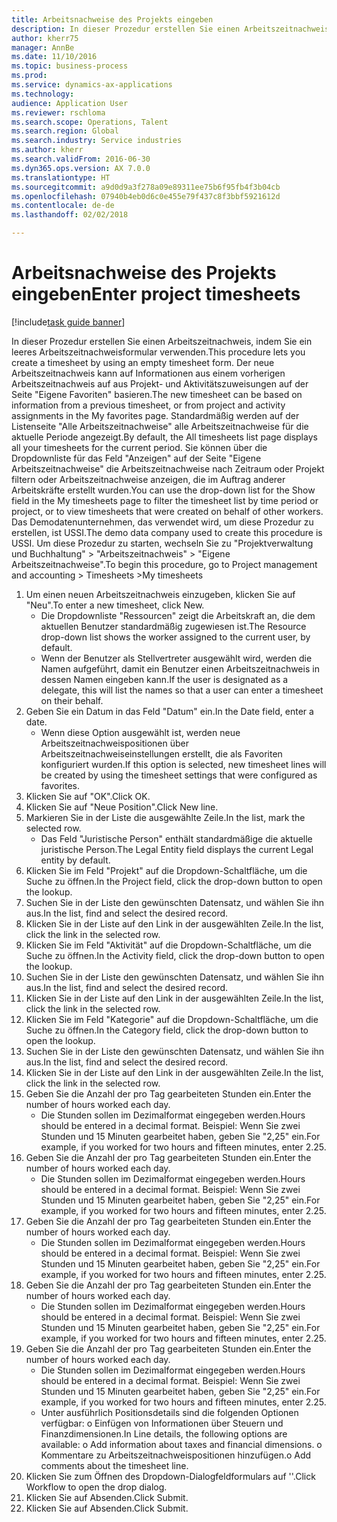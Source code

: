 ```yaml
--- 
title: Arbeitsnachweise des Projekts eingeben
description: In dieser Prozedur erstellen Sie einen Arbeitszeitnachweis, indem Sie ein leeres Arbeitszeitnachweisformular verwenden.
author: kherr75
manager: AnnBe
ms.date: 11/10/2016
ms.topic: business-process
ms.prod: 
ms.service: dynamics-ax-applications
ms.technology: 
audience: Application User
ms.reviewer: rschloma
ms.search.scope: Operations, Talent
ms.search.region: Global
ms.search.industry: Service industries
ms.author: kherr
ms.search.validFrom: 2016-06-30
ms.dyn365.ops.version: AX 7.0.0
ms.translationtype: HT
ms.sourcegitcommit: a9d0d9a3f278a09e89311ee75b6f95fb4f3b04cb
ms.openlocfilehash: 07940b4eb0d6c0e455e79f437c8f3bbf5921612d
ms.contentlocale: de-de
ms.lasthandoff: 02/02/2018

---
```

# <a name="enter-project-timesheets"></a><span data-ttu-id="4a556-103">Arbeitsnachweise des Projekts eingeben</span><span class="sxs-lookup"><span data-stu-id="4a556-103">Enter project timesheets</span></span>

[!include[task guide banner](../../includes/task-guide-banner.md)]

<span data-ttu-id="4a556-104">In dieser Prozedur erstellen Sie einen Arbeitszeitnachweis, indem Sie ein leeres Arbeitszeitnachweisformular verwenden.</span><span class="sxs-lookup"><span data-stu-id="4a556-104">This procedure lets you create a timesheet by using an empty timesheet form.</span></span> <span data-ttu-id="4a556-105">Der neue Arbeitszeitnachweis kann auf Informationen aus einem vorherigen Arbeitszeitnachweis auf aus Projekt- und Aktivitätszuweisungen auf der Seite "Eigene Favoriten" basieren.</span><span class="sxs-lookup"><span data-stu-id="4a556-105">The new timesheet can be based on information from a previous timesheet, or from project and activity assignments in the My favorites page.</span></span> <span data-ttu-id="4a556-106">Standardmäßig werden auf der Listenseite "Alle Arbeitszeitnachweise" alle Arbeitszeitnachweise für die aktuelle Periode angezeigt.</span><span class="sxs-lookup"><span data-stu-id="4a556-106">By default, the All timesheets list page displays all your timesheets for the current period.</span></span> <span data-ttu-id="4a556-107">Sie können über die Dropdownliste für das Feld "Anzeigen" auf der Seite "Eigene Arbeitszeitnachweise" die Arbeitszeitnachweise nach Zeitraum oder Projekt filtern oder Arbeitszeitnachweise anzeigen, die im Auftrag anderer Arbeitskräfte erstellt wurden.</span><span class="sxs-lookup"><span data-stu-id="4a556-107">You can use the drop-down list for the Show field in the My timesheets page to filter the timesheet list by time period or project, or to view timesheets that were created on behalf of other workers.</span></span> <span data-ttu-id="4a556-108">Das Demodatenunternehmen, das verwendet wird, um diese Prozedur zu erstellen, ist USSI.</span><span class="sxs-lookup"><span data-stu-id="4a556-108">The demo data company used to create this procedure is USSI.</span></span> <span data-ttu-id="4a556-109">Um diese Prozedur zu starten, wechseln Sie zu "Projektverwaltung und Buchhaltung" > "Arbeitszeitnachweis" > "Eigene Arbeitszeitnachweise".</span><span class="sxs-lookup"><span data-stu-id="4a556-109">To begin this procedure, go to Project management and accounting > Timesheets >My timesheets</span></span>

1. <span data-ttu-id="4a556-110">Um einen neuen Arbeitszeitnachweis einzugeben, klicken Sie auf "Neu".</span><span class="sxs-lookup"><span data-stu-id="4a556-110">To enter a new timesheet, click New.</span></span>
    * <span data-ttu-id="4a556-111">Die Dropdownliste "Ressourcen" zeigt die Arbeitskraft an, die dem aktuellen Benutzer standardmäßig zugewiesen ist.</span><span class="sxs-lookup"><span data-stu-id="4a556-111">The Resource drop-down list shows the worker assigned to the current user, by default.</span></span>  
    * <span data-ttu-id="4a556-112">Wenn der Benutzer als Stellvertreter ausgewählt wird, werden die Namen aufgeführt, damit ein Benutzer einen Arbeitszeitnachweis in dessen Namen eingeben kann.</span><span class="sxs-lookup"><span data-stu-id="4a556-112">If the user is designated as a delegate, this will list the names so that a user can enter a timesheet on their behalf.</span></span>  
2. <span data-ttu-id="4a556-113">Geben Sie ein Datum in das Feld "Datum" ein.</span><span class="sxs-lookup"><span data-stu-id="4a556-113">In the Date field, enter a date.</span></span>
    * <span data-ttu-id="4a556-114">Wenn diese Option ausgewählt ist, werden neue Arbeitszeitnachweispositionen über Arbeitszeitnachweiseinstellungen erstellt, die als Favoriten konfiguriert wurden.</span><span class="sxs-lookup"><span data-stu-id="4a556-114">If this option is selected, new timesheet lines will be created by using the timesheet settings that were configured as favorites.</span></span>  
3. <span data-ttu-id="4a556-115">Klicken Sie auf "OK".</span><span class="sxs-lookup"><span data-stu-id="4a556-115">Click OK.</span></span>
4. <span data-ttu-id="4a556-116">Klicken Sie auf "Neue Position".</span><span class="sxs-lookup"><span data-stu-id="4a556-116">Click New line.</span></span>
5. <span data-ttu-id="4a556-117">Markieren Sie in der Liste die ausgewählte Zeile.</span><span class="sxs-lookup"><span data-stu-id="4a556-117">In the list, mark the selected row.</span></span>
    * <span data-ttu-id="4a556-118">Das Feld "Juristische Person" enthält standardmäßige die aktuelle juristische Person.</span><span class="sxs-lookup"><span data-stu-id="4a556-118">The Legal Entity field displays the current Legal entity by default.</span></span>   
6. <span data-ttu-id="4a556-119">Klicken Sie im Feld "Projekt" auf die Dropdown-Schaltfläche, um die Suche zu öffnen.</span><span class="sxs-lookup"><span data-stu-id="4a556-119">In the Project field, click the drop-down button to open the lookup.</span></span>
7. <span data-ttu-id="4a556-120">Suchen Sie in der Liste den gewünschten Datensatz, und wählen Sie ihn aus.</span><span class="sxs-lookup"><span data-stu-id="4a556-120">In the list, find and select the desired record.</span></span>
8. <span data-ttu-id="4a556-121">Klicken Sie in der Liste auf den Link in der ausgewählten Zeile.</span><span class="sxs-lookup"><span data-stu-id="4a556-121">In the list, click the link in the selected row.</span></span>
9. <span data-ttu-id="4a556-122">Klicken Sie im Feld "Aktivität" auf die Dropdown-Schaltfläche, um die Suche zu öffnen.</span><span class="sxs-lookup"><span data-stu-id="4a556-122">In the Activity field, click the drop-down button to open the lookup.</span></span>
10. <span data-ttu-id="4a556-123">Suchen Sie in der Liste den gewünschten Datensatz, und wählen Sie ihn aus.</span><span class="sxs-lookup"><span data-stu-id="4a556-123">In the list, find and select the desired record.</span></span>
11. <span data-ttu-id="4a556-124">Klicken Sie in der Liste auf den Link in der ausgewählten Zeile.</span><span class="sxs-lookup"><span data-stu-id="4a556-124">In the list, click the link in the selected row.</span></span>
12. <span data-ttu-id="4a556-125">Klicken Sie im Feld "Kategorie" auf die Dropdown-Schaltfläche, um die Suche zu öffnen.</span><span class="sxs-lookup"><span data-stu-id="4a556-125">In the Category field, click the drop-down button to open the lookup.</span></span>
13. <span data-ttu-id="4a556-126">Suchen Sie in der Liste den gewünschten Datensatz, und wählen Sie ihn aus.</span><span class="sxs-lookup"><span data-stu-id="4a556-126">In the list, find and select the desired record.</span></span>
14. <span data-ttu-id="4a556-127">Klicken Sie in der Liste auf den Link in der ausgewählten Zeile.</span><span class="sxs-lookup"><span data-stu-id="4a556-127">In the list, click the link in the selected row.</span></span>
15. <span data-ttu-id="4a556-128">Geben Sie die Anzahl der pro Tag gearbeiteten Stunden ein.</span><span class="sxs-lookup"><span data-stu-id="4a556-128">Enter the number of hours worked each day.</span></span>
    * <span data-ttu-id="4a556-129">Die Stunden sollen im Dezimalformat eingegeben werden.</span><span class="sxs-lookup"><span data-stu-id="4a556-129">Hours should be entered in a decimal format.</span></span>  <span data-ttu-id="4a556-130">Beispiel: Wenn Sie zwei Stunden und 15 Minuten gearbeitet haben, geben Sie "2,25" ein.</span><span class="sxs-lookup"><span data-stu-id="4a556-130">For example, if you worked for two hours and fifteen minutes, enter 2.25.</span></span>   
16. <span data-ttu-id="4a556-131">Geben Sie die Anzahl der pro Tag gearbeiteten Stunden ein.</span><span class="sxs-lookup"><span data-stu-id="4a556-131">Enter the number of hours worked each day.</span></span>
    * <span data-ttu-id="4a556-132">Die Stunden sollen im Dezimalformat eingegeben werden.</span><span class="sxs-lookup"><span data-stu-id="4a556-132">Hours should be entered in a decimal format.</span></span>  <span data-ttu-id="4a556-133">Beispiel: Wenn Sie zwei Stunden und 15 Minuten gearbeitet haben, geben Sie "2,25" ein.</span><span class="sxs-lookup"><span data-stu-id="4a556-133">For example, if you worked for two hours and fifteen minutes, enter 2.25.</span></span>   
17. <span data-ttu-id="4a556-134">Geben Sie die Anzahl der pro Tag gearbeiteten Stunden ein.</span><span class="sxs-lookup"><span data-stu-id="4a556-134">Enter the number of hours worked each day.</span></span>
    * <span data-ttu-id="4a556-135">Die Stunden sollen im Dezimalformat eingegeben werden.</span><span class="sxs-lookup"><span data-stu-id="4a556-135">Hours should be entered in a decimal format.</span></span>  <span data-ttu-id="4a556-136">Beispiel: Wenn Sie zwei Stunden und 15 Minuten gearbeitet haben, geben Sie "2,25" ein.</span><span class="sxs-lookup"><span data-stu-id="4a556-136">For example, if you worked for two hours and fifteen minutes, enter 2.25.</span></span>   
18. <span data-ttu-id="4a556-137">Geben Sie die Anzahl der pro Tag gearbeiteten Stunden ein.</span><span class="sxs-lookup"><span data-stu-id="4a556-137">Enter the number of hours worked each day.</span></span>
    * <span data-ttu-id="4a556-138">Die Stunden sollen im Dezimalformat eingegeben werden.</span><span class="sxs-lookup"><span data-stu-id="4a556-138">Hours should be entered in a decimal format.</span></span>  <span data-ttu-id="4a556-139">Beispiel: Wenn Sie zwei Stunden und 15 Minuten gearbeitet haben, geben Sie "2,25" ein.</span><span class="sxs-lookup"><span data-stu-id="4a556-139">For example, if you worked for two hours and fifteen minutes, enter 2.25.</span></span>   
19. <span data-ttu-id="4a556-140">Geben Sie die Anzahl der pro Tag gearbeiteten Stunden ein.</span><span class="sxs-lookup"><span data-stu-id="4a556-140">Enter the number of hours worked each day.</span></span>
    * <span data-ttu-id="4a556-141">Die Stunden sollen im Dezimalformat eingegeben werden.</span><span class="sxs-lookup"><span data-stu-id="4a556-141">Hours should be entered in a decimal format.</span></span>  <span data-ttu-id="4a556-142">Beispiel: Wenn Sie zwei Stunden und 15 Minuten gearbeitet haben, geben Sie "2,25" ein.</span><span class="sxs-lookup"><span data-stu-id="4a556-142">For example, if you worked for two hours and fifteen minutes, enter 2.25.</span></span>   
    * <span data-ttu-id="4a556-143">Unter ausführlich Positionsdetails sind die folgenden Optionen verfügbar: o Einfügen von Informationen über Steuern und Finanzdimensionen.</span><span class="sxs-lookup"><span data-stu-id="4a556-143">In Line details, the following options are available:  o  Add information about taxes and financial dimensions.</span></span>  <span data-ttu-id="4a556-144">o    Kommentare zu Arbeitszeitnachweispositionen hinzufügen.</span><span class="sxs-lookup"><span data-stu-id="4a556-144">o    Add comments about the timesheet line.</span></span>  
20. <span data-ttu-id="4a556-145">Klicken Sie zum Öffnen des Dropdown-Dialogfeldformulars auf ''.</span><span class="sxs-lookup"><span data-stu-id="4a556-145">Click Workflow to open the drop dialog.</span></span>
21. <span data-ttu-id="4a556-146">Klicken Sie auf Absenden.</span><span class="sxs-lookup"><span data-stu-id="4a556-146">Click Submit.</span></span>
22. <span data-ttu-id="4a556-147">Klicken Sie auf Absenden.</span><span class="sxs-lookup"><span data-stu-id="4a556-147">Click Submit.</span></span>


